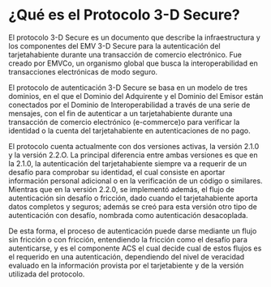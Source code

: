 # ¿Qué es el Protocolo 3-D Secure?

El protocolo 3-D Secure es un documento que describe la infraestructura y los componentes del EMV 3-D Secure para la autenticación del tarjetahabiente durante una transacción de comercio electrónico. Fue creado por EMVCo, un organismo global que busca la interoperabilidad en transacciones electrónicas de modo seguro.

El protocolo de autenticación 3-D Secure se basa en un modelo de tres dominios, en el que el Dominio del Adquirente y el Dominio del Emisor están conectados por el Dominio de Interoperabilidad a través de una serie de mensajes, con el fin de autenticar a un tarjetahabiente durante una transacción de comercio electrónico (e-commerce)o para verificar la identidad o la cuenta del tarjetahabiente en autenticaciones de no pago.

El protocolo cuenta actualmente con dos versiones activas, la versión 2.1.0 y la versión 2.2.O. La principal diferencia entre ambas versiones es que en la 2.1.0, la autenticación del tarjetahabiente siempre va a requerir de un desafío para comprobar su identidad, el cual consiste en aportar información personal adicional o en la verificación de un código o similares. Mientras que en la versión 2.2.0, se implementó además, el flujo de autenticación sin desafío o fricción, dado cuando el tarjetahabiente aporta datos completos y seguros; además se creó para esta versión otro tipo de autenticación con desafío, nombrada como autenticación desacoplada.

De esta forma, el proceso de autenticación puede darse mediante un flujo sin fricción o con fricción, entendiendo la fricción como el desafío para autenticarse, y es el componente ACS el cual decide cual de estos flujos es el requerido en una autenticación, dependiendo del nivel de veracidad evaluado en la información provista por el tarjetabiente y de la versión utilizada del protocolo.

